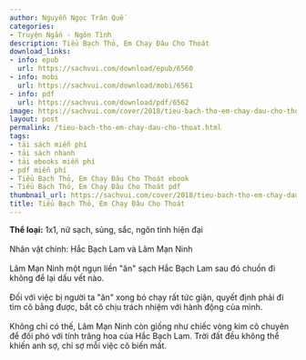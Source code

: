 ```yaml
---
author: Nguyễn Ngọc Trân Quế
categories:
- Truyện Ngắn - Ngôn Tình
description: Tiểu Bạch Thỏ, Em Chạy Đâu Cho Thoát
download_links:
- info: epub
  url: https://sachvui.com/download/epub/6560
- info: mobi
  url: https://sachvui.com/download/mobi/6561
- info: pdf
  url: https://sachvui.com/download/pdf/6562
image: https://sachvui.com/cover/2018/tieu-bach-tho-em-chay-dau-cho-thoat.jpg
layout: post
permalink: /tieu-bach-tho-em-chay-dau-cho-thoat.html
tags:
- tải sách miễn phí
- tải sách nhanh
- tải ebooks miễn phí
- pdf miễn phí
- Tiểu Bạch Thỏ, Em Chạy Đâu Cho Thoát ebook
- Tiểu Bạch Thỏ, Em Chạy Đâu Cho Thoát pdf
thumbnail_url: https://sachvui.com/cover/2018/tieu-bach-tho-em-chay-dau-cho-thoat.jpg
title: Tiểu Bạch Thỏ, Em Chạy Đâu Cho Thoát
---
```


 <div class="item-desc text-justify"> <p><strong>Thể loại:</strong> 1x1, nữ sạch, sủng, sắc, ngôn tình hiện đại<br><br>Nhân vật chính: Hắc Bạch Lam và Lâm Mạn Ninh<br><br>Lâm Mạn Ninh một ngụn liền "ăn" sạch Hắc Bạch Lam sau đó chuồn đi không để lại dấu vết nào.<br><br>Đối với việc bị người ta "ăn" xong bỏ chạy rất tức giận, quyết định phải đi tìm cô bằng được, bắt cô chịu trách nhiệm với hành động của mình.<br><br>Không chỉ có thế, Lâm Mạn Ninh còn giống như chiếc vòng kim cô chuyên để đối phó với tính trăng hoa của Hắc Bạch Lam. Trời đất đều không thể khiến anh sợ, chỉ sợ mỗi việc cô biến mất.</p> </div>